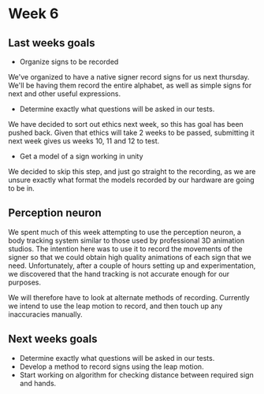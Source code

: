 # Week 6

## Last weeks goals
- Organize signs to be recorded

We've organized to have a native signer record signs for us next thursday. We'll be having them record the entire alphabet, as well as simple signs for next and other useful expressions.

- Determine exactly what questions will be asked in our tests.

We have decided to sort out ethics next week, so this has goal has been pushed back. Given that ethics will take 2 weeks to be passed, submitting it next week gives us weeks 10, 11 and 12 to test.

- Get a model of a sign working in unity

We decided to skip this step, and just go straight to the recording, as we are unsure exactly what format the models recorded by our hardware are going to be in.

## Perception neuron
We spent much of this week attempting to use the perception neuron, a body tracking system similar to those used by professional 3D animation studios. The intention here was to use it to record the movements of the signer so that we could obtain high quality animations of each sign that we need. Unfortunately, after a couple of hours setting up and experimentation, we discovered that the hand tracking is not accurate enough for our purposes.

We will therefore have to look at alternate methods of recording. Currently we intend to use the leap motion to record, and then touch up any inaccuracies manually.

## Next weeks goals
- Determine exactly what questions will be asked in our tests.
- Develop a method to record signs using the leap motion.
- Start working on algorithm for checking distance between required sign and hands.
